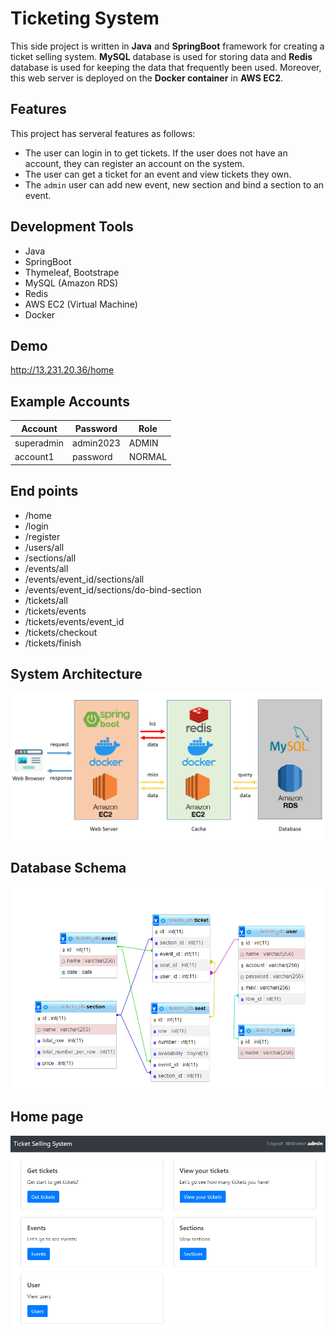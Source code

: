 # Ticketing System

This side project is written in **Java** and **SpringBoot** framework for creating a ticket selling system. 
**MySQL** database is used for storing data and **Redis** database is used for keeping the data that frequently been used. Moreover, this web server is deployed on the **Docker container** in **AWS EC2**.

## Features
This project has serveral features as follows:
- The user can login in to get tickets. If the user does not have an account, they can register an account on the system.
- The user can get a ticket for an event and view tickets they own.
- The `admin` user can add new event, new section and bind a section to an event. 

## Development Tools
- Java
- SpringBoot
- Thymeleaf, Bootstrape
- MySQL (Amazon RDS)
- Redis
- AWS EC2 (Virtual Machine)
- Docker

## Demo
http://13.231.20.36/home

## Example Accounts
|Account                |Password               |  Role|
|---                    |-----------------------|-----------------------------|
|superadmin             |admin2023              |ADMIN                        |
|account1               |password               |NORMAL                       |



## End points
- /home
- /login
- /register
- /users/all
- /sections/all
- /events/all
- /events/event_id/sections/all
- /events/event_id/sections/do-bind-section
- /tickets/all
- /tickets/events
- /tickets/events/event_id
- /tickets/checkout
- /tickets/finish

## System Architecture
![image](https://github.com/karta88821/ticket-selling-system/blob/main/system-structure.png)

## Database Schema

![image](https://github.com/karta88821/ticket-selling-system/blob/main/db_schema.png.png)

## Home page

![image](https://github.com/karta88821/ticket-selling-system/blob/main/home_page.png.png)
